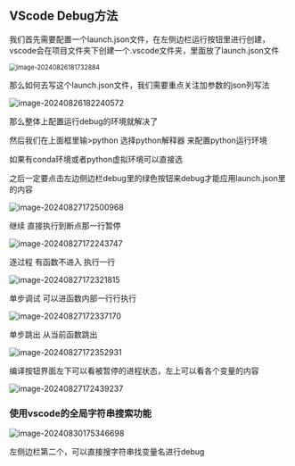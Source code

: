 ## VScode Debug方法

我们首先需要配置一个launch.json文件，在左侧边栏运行按钮里进行创建，vscode会在项目文件夹下创建一个.vscode文件夹，里面放了launch.json文件

<img src="C:\Users\nijunfeng\AppData\Roaming\Typora\typora-user-images\image-20240826181732884.png" alt="image-20240826181732884" style="zoom: 80%;" />

那么如何去写这个launch.json文件，我们需要重点关注加参数的json列写法

![image-20240826182240572](C:\Users\nijunfeng\AppData\Roaming\Typora\typora-user-images\image-20240826182240572.png)

那么整体上配置运行debug的环境就解决了

然后我们在上面框里输>python 选择python解释器 来配置python运行环境

如果有conda环境或者python虚拟环境可以直接选

之后一定要点击左边侧边栏debug里的绿色按钮来debug才能应用launch.json里的内容

![image-20240827172500968](C:\Users\nijunfeng\AppData\Roaming\Typora\typora-user-images\image-20240827172500968.png)

继续 直接执行到断点那一行暂停

![image-20240827172243747](C:\Users\nijunfeng\AppData\Roaming\Typora\typora-user-images\image-20240827172243747.png)

逐过程 有函数不进入 执行一行

![image-20240827172321815](C:\Users\nijunfeng\AppData\Roaming\Typora\typora-user-images\image-20240827172321815.png)

单步调试 可以进函数内部一行行执行

![image-20240827172337170](C:\Users\nijunfeng\AppData\Roaming\Typora\typora-user-images\image-20240827172337170.png)

单步跳出 从当前函数跳出

![image-20240827172352931](C:\Users\nijunfeng\AppData\Roaming\Typora\typora-user-images\image-20240827172352931.png)

编译按钮界面左下可以看被暂停的进程状态，左上可以看各个变量的内容

![image-20240827172439237](C:\Users\nijunfeng\AppData\Roaming\Typora\typora-user-images\image-20240827172439237.png)

### 使用vscode的全局字符串搜索功能

![image-20240830175346698](C:\Users\nijunfeng\AppData\Roaming\Typora\typora-user-images\image-20240830175346698.png)

左侧边栏第二个，可以直接搜字符串找变量名进行debug